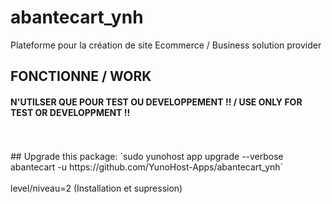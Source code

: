 # abantecart_ynh
Plateforme pour la création de site Ecommerce / Business solution provider

## FONCTIONNE / WORK <br>
#### N'UTILSER QUE POUR TEST OU DEVELOPPEMENT !! / USE ONLY FOR TEST OR DEVELOPPMENT !!
<br>
<br>
## Upgrade this package:
`sudo yunohost app upgrade --verbose abantecart -u https://github.com/YunoHost-Apps/abantecart_ynh`
<br>
<br>
level/niveau=2 (Installation et supression)
              
